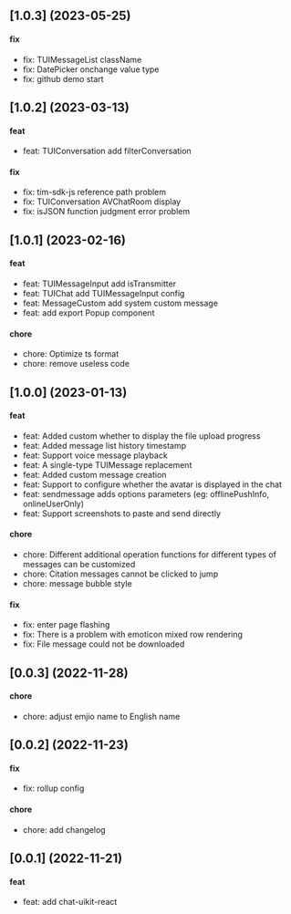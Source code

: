 ## [1.0.3] (2023-05-25)

#### fix
* fix: TUIMessageList className
* fix: DatePicker onchange value type
* fix: github demo start

## [1.0.2] (2023-03-13)

#### feat
* feat: TUIConversation add filterConversation

#### fix
* fix: tim-sdk-js reference path problem
* fix: TUIConversation AVChatRoom display
* fix: isJSON function judgment error problem

## [1.0.1] (2023-02-16)

#### feat
* feat: TUIMessageInput add isTransmitter
* feat: TUIChat add TUIMessageInput config
* feat: MessageCustom add system custom message
* feat: add export Popup component

#### chore
* chore: Optimize ts format
* chore: remove useless code

## [1.0.0] (2023-01-13)

#### feat
* feat: Added custom whether to display the file upload progress
* feat: Added message list history timestamp
* feat: Support voice message playback
* feat: A single-type TUIMessage replacement
* feat: Added custom message creation
* feat: Support to configure whether the avatar is displayed in the chat
* feat: sendmessage adds options parameters (eg: offlinePushInfo, onlineUserOnly)
* feat: Support screenshots to paste and send directly

#### chore
* chore: Different additional operation functions for different types of messages can be customized
* chore: Citation messages cannot be clicked to jump
* chore: message bubble style

#### fix
* fix: enter page flashing
* fix: There is a problem with emoticon mixed row rendering
* fix: File message could not be downloaded

## [0.0.3] (2022-11-28)

#### chore
* chore: adjust emjio name to English name


## [0.0.2] (2022-11-23)

#### fix
* fix: rollup config

#### chore
* chore: add changelog

## [0.0.1] (2022-11-21)

#### feat
* feat: add chat-uikit-react
